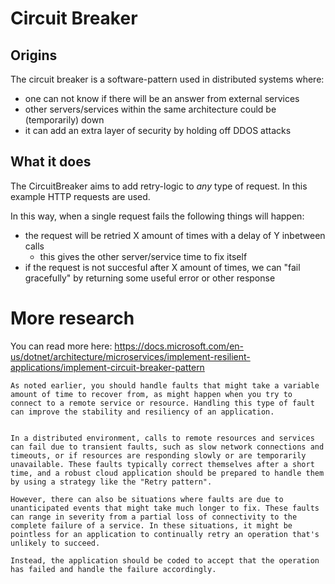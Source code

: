 # Circuit Breaker

## Origins
The circuit breaker is a software-pattern used in distributed systems where:
* one can not know if there will be an answer from external services
* other servers/services within the same architecture could be (temporarily) down
* it can add an extra layer of security by holding off DDOS attacks

## What it does
The CircuitBreaker aims to add retry-logic to *any* type of request. In this example HTTP requests are used.

In this way, when a single request fails the following things will happen:
* the request will be retried X amount of times with a delay of Y inbetween calls
  * this gives the other server/service time to fix itself
* if the request is not succesful after X amount of times, we can "fail gracefully" by returning some useful error or other response

# More research
You can read more here: https://docs.microsoft.com/en-us/dotnet/architecture/microservices/implement-resilient-applications/implement-circuit-breaker-pattern

    As noted earlier, you should handle faults that might take a variable amount of time to recover from, as might happen when you try to connect to a remote service or resource. Handling this type of fault can improve the stability and resiliency of an application.


    In a distributed environment, calls to remote resources and services can fail due to transient faults, such as slow network connections and timeouts, or if resources are responding slowly or are temporarily unavailable. These faults typically correct themselves after a short time, and a robust cloud application should be prepared to handle them by using a strategy like the "Retry pattern".

    However, there can also be situations where faults are due to unanticipated events that might take much longer to fix. These faults can range in severity from a partial loss of connectivity to the complete failure of a service. In these situations, it might be pointless for an application to continually retry an operation that's unlikely to succeed.

    Instead, the application should be coded to accept that the operation has failed and handle the failure accordingly.

